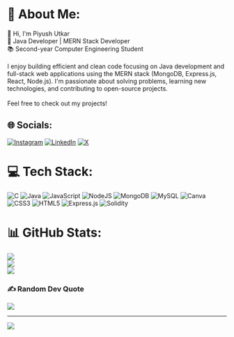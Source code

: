 # 💫 About Me:
👋 Hi, I'm Piyush Utkar<br>🔹 Java Developer | MERN Stack Developer<br>📚 Second-year Computer Engineering Student<br><br>I enjoy building efficient and clean code focusing on Java development and full-stack web applications using the MERN stack (MongoDB, Express.js, React, Node.js). I'm passionate about solving problems, learning new technologies, and contributing to open-source projects.<br><br>Feel free to check out my projects!


## 🌐 Socials:
[![Instagram](https://img.shields.io/badge/Instagram-%23E4405F.svg?logo=Instagram&logoColor=white)](https://instagram.com/that.one.piyush) [![LinkedIn](https://img.shields.io/badge/LinkedIn-%230077B5.svg?logo=linkedin&logoColor=white)](https://linkedin.com/in/https://www.linkedin.com/in/piyush-utkar-0489b12b2) [![X](https://img.shields.io/badge/X-black.svg?logo=X&logoColor=white)](https://x.com/PiyushUtkar) 

# 💻 Tech Stack:
![C](https://img.shields.io/badge/c-%2300599C.svg?style=plastic&logo=c&logoColor=white) ![Java](https://img.shields.io/badge/java-%23ED8B00.svg?style=plastic&logo=openjdk&logoColor=white) ![JavaScript](https://img.shields.io/badge/javascript-%23323330.svg?style=plastic&logo=javascript&logoColor=%23F7DF1E) ![NodeJS](https://img.shields.io/badge/node.js-6DA55F?style=plastic&logo=node.js&logoColor=white) ![MongoDB](https://img.shields.io/badge/MongoDB-%234ea94b.svg?style=plastic&logo=mongodb&logoColor=white) ![MySQL](https://img.shields.io/badge/mysql-4479A1.svg?style=plastic&logo=mysql&logoColor=white) ![Canva](https://img.shields.io/badge/Canva-%2300C4CC.svg?style=plastic&logo=Canva&logoColor=white) ![CSS3](https://img.shields.io/badge/css3-%231572B6.svg?style=plastic&logo=css3&logoColor=white) ![HTML5](https://img.shields.io/badge/html5-%23E34F26.svg?style=plastic&logo=html5&logoColor=white) ![Express.js](https://img.shields.io/badge/express.js-%23404d59.svg?style=plastic&logo=express&logoColor=%2361DAFB) ![Solidity](https://img.shields.io/badge/Solidity-%23363636.svg?style=plastic&logo=solidity&logoColor=white)
# 📊 GitHub Stats:
![](https://github-readme-stats.vercel.app/api?username=404Piyush&theme=dark&hide_border=true&include_all_commits=true&count_private=true)<br/>
![](https://github-readme-streak-stats.herokuapp.com/?user=404Piyush&theme=dark&hide_border=true)<br/>
![](https://github-readme-stats.vercel.app/api/top-langs/?username=404piyush&theme=dark&hide_border=true&include_all_commits=true&count_private=true&layout=compact)

### ✍️ Random Dev Quote
![](https://quotes-github-readme.vercel.app/api?type=horizontal&theme=tokyonight)

---
[![](https://visitcount.itsvg.in/api?id=404Piyush&icon=2&color=0)](https://visitcount.itsvg.in)

